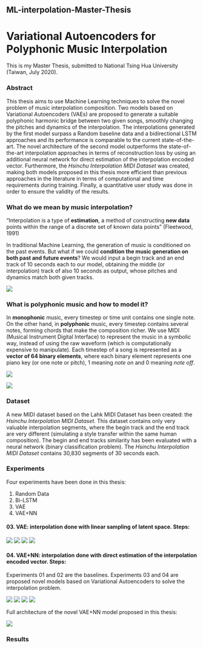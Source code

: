 ## ML-interpolation-Master-Thesis
# Variational Autoencoders for Polyphonic Music Interpolation
This is my Master Thesis, submitted to National Tsing Hua University (Taiwan, July 2020).

### **Abstract**

This thesis aims to use Machine Learning techniques to solve the novel problem of music interpolation composition. Two models based on Variational Autoencoders (VAEs) are proposed to generate a suitable polyphonic harmonic bridge between two given songs, smoothly changing the pitches and dynamics of the interpolation. The interpolations generated by the first model surpass a Random baseline data and a bidirectional LSTM approaches and its performance is comparable to the current state-of-the-art. The novel architecture of the second model outperforms the state-of-the-art interpolation approaches in terms of reconstruction loss by using an additional neural network for direct estimation of the interpolation encoded vector. Furthermore, the _Hsinchu Interpolation MIDI Dataset_ was created, making both models proposed in this thesis more efficient than previous approaches in the literature in terms of computational and time requirements during training. Finally, a quantitative user study was done in order to ensure the validity of the results.

### **What do we mean by music interpolation?**

“Interpolation is a type of **estimation**, a method of constructing **new data** points within the range of a discrete set of known data points” (Fleetwood, 1991)

In traditional Machine Learning, the generation of music is conditioned on the past events. But what if we could **condition the music generation on both past and future events**? We would input a begin track and an end track of 10 seconds each to our model, obtaining the middle (or interpolation) track of also 10 seconds as output, whose pitches and dynamics match both given tracks.

![](https://github.com/pablomp3/ML-interpolation-Master-Thesis/blob/master/images/interpolation_definition.jpg)

### **What is polyphonic music and how to model it?**

In **monophonic** music, every timestep or time unit contains one single note. On the other hand, in **polyphonic** music, every timestep contains several notes, forming chords that make the composition richer. We use MIDI (Musical Instrument Digital Interface) to represent the music in a symbolic way, instead of using the raw waveform (which is computationally expensive to manipulate). Each timestep of a song is represented as a **vector of 64 binary elements**, where each binary element represents one piano key (or one note or pitch), 1 meaning _note on_ and 0 meaning _note off_.

![](https://github.com/pablomp3/ML-interpolation-Master-Thesis/blob/master/images/mono_vs_polyphonic.jpg)

![](https://github.com/pablomp3/ML-interpolation-Master-Thesis/blob/master/images/polyphonic_modelling.jpg)

### Dataset

A new MIDI dataset based on the Lahk MIDI Dataset has been created: the _Hsinchu Interpolation MIDI Dataset_. This dataset contains only very valuable interpolation segments, where the begin track and the end track are very different (simulating a style transfer within the same human composition). The begin and end tracks similarity has been evaluated with a neural network (binary classification problem). The _Hsinchu Interpolation MIDI Dataset_ contains 30,830 segments of 30 seconds each.

### Experiments

Four experiments have been done in this thesis:

01. Random Data
02. Bi-LSTM
03. VAE
04. VAE+NN

#### 03. VAE: interpolation done with linear sampling of latent space. Steps:

![](https://github.com/pablomp3/ML-interpolation-Master-Thesis/blob/master/images/begin_end_encoding.jpg)
![](https://github.com/pablomp3/ML-interpolation-Master-Thesis/blob/master/images/z_interpolation_by_average.jpg)
![](https://github.com/pablomp3/ML-interpolation-Master-Thesis/blob/master/images/z_interpolation_decoding.jpg)
![](https://github.com/pablomp3/ML-interpolation-Master-Thesis/blob/master/images/original_vs_reconstructed_input.jpg)

#### 04. VAE+NN: interpolation done with direct estimation of the interpolation encoded vector. Steps:
Experiments 01 and 02 are the baselines. Experiments 03 and 04 are proposed novel models based on Variational Autoencoders to solve the interpolation problem.

![](https://github.com/pablomp3/ML-interpolation-Master-Thesis/blob/master/images/begin_end_encoding.jpg)
![](https://github.com/pablomp3/ML-interpolation-Master-Thesis/blob/master/images/z_interpolation_by_nn.jpg)
![](https://github.com/pablomp3/ML-interpolation-Master-Thesis/blob/master/images/z_interpolation_decoding.jpg)
![](https://github.com/pablomp3/ML-interpolation-Master-Thesis/blob/master/images/original_vs_reconstructed_input.jpg)

Full architecture of the novel VAE+NN model proposed in this thesis:

![](https://github.com/pablomp3/ML-interpolation-Master-Thesis/blob/master/images/VAE%2BNN_architecture.jpg)

### Results

